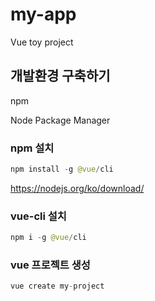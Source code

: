 # my-app

Vue toy project
 
## 개발환경 구축하기
npm

Node Package Manager
### npm 설치
```swift
npm install -g @vue/cli
```
https://nodejs.org/ko/download/

### vue-cli 설치
```swift
npm i -g @vue/cli
```
### vue 프로젝트 생성

```swift
vue create my-project
```
